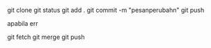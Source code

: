 git clone 
git status
git add .
git commit -m "pesanperubahn"
git push


apabila err

git fetch
git merge
git push